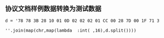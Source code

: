 
协议文档样例数据转换为测试数据
-----

<pre>
d = '78 78 3B 28 10 01 0D 02 02 02 01 CC 00 28 7D 00 1F 71 3E 28 7D 00 1F 72 31 28 7D 00 1E 23 2D 28 7D 00 1F 40 18 00 00 00 00 00 00 00 00 00 00 00 00 00 00 00 00 00 00 FF 00 02 00 05 B1 4B 0D 0A'

''.join(map(chr,map(lambda _:int(_,16),d.split())))
</pre>


